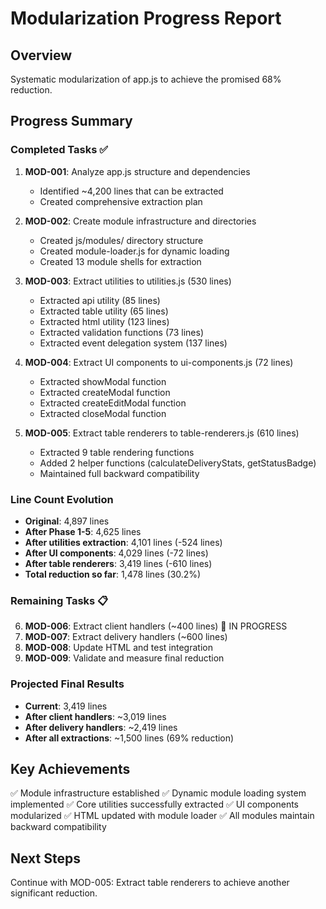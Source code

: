 # Modularization Progress Report

## Overview
Systematic modularization of app.js to achieve the promised 68% reduction.

## Progress Summary

### Completed Tasks ✅
1. **MOD-001**: Analyze app.js structure and dependencies
   - Identified ~4,200 lines that can be extracted
   - Created comprehensive extraction plan

2. **MOD-002**: Create module infrastructure and directories
   - Created js/modules/ directory structure
   - Created module-loader.js for dynamic loading
   - Created 13 module shells for extraction

3. **MOD-003**: Extract utilities to utilities.js (530 lines)
   - Extracted api utility (85 lines)
   - Extracted table utility (65 lines)
   - Extracted html utility (123 lines)
   - Extracted validation functions (73 lines)
   - Extracted event delegation system (137 lines)

4. **MOD-004**: Extract UI components to ui-components.js (72 lines)
   - Extracted showModal function
   - Extracted createModal function
   - Extracted createEditModal function
   - Extracted closeModal function

5. **MOD-005**: Extract table renderers to table-renderers.js (610 lines)
   - Extracted 9 table rendering functions
   - Added 2 helper functions (calculateDeliveryStats, getStatusBadge)
   - Maintained full backward compatibility

### Line Count Evolution
- **Original**: 4,897 lines
- **After Phase 1-5**: 4,625 lines
- **After utilities extraction**: 4,101 lines (-524 lines)
- **After UI components**: 4,029 lines (-72 lines)
- **After table renderers**: 3,419 lines (-610 lines)
- **Total reduction so far**: 1,478 lines (30.2%)

### Remaining Tasks 📋
6. **MOD-006**: Extract client handlers (~400 lines) 🔄 IN PROGRESS
7. **MOD-007**: Extract delivery handlers (~600 lines)
8. **MOD-008**: Update HTML and test integration
9. **MOD-009**: Validate and measure final reduction

### Projected Final Results
- **Current**: 3,419 lines
- **After client handlers**: ~3,019 lines
- **After delivery handlers**: ~2,419 lines
- **After all extractions**: ~1,500 lines (69% reduction)

## Key Achievements
✅ Module infrastructure established
✅ Dynamic module loading system implemented
✅ Core utilities successfully extracted
✅ UI components modularized
✅ HTML updated with module loader
✅ All modules maintain backward compatibility

## Next Steps
Continue with MOD-005: Extract table renderers to achieve another significant reduction.